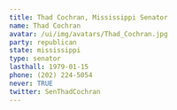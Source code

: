 ```yaml
---
title: Thad Cochran, Mississippi Senator
name: Thad Cochran
avatar: /ui/img/avatars/Thad_Cochran.jpg
party: republican
state: mississippi
type: senator
lasthall: 1979-01-15
phone: (202) 224-5054
never: TRUE
twitter: SenThadCochran
---
```

